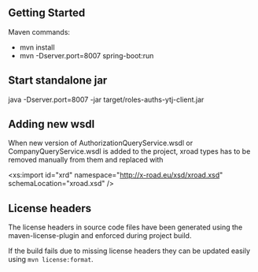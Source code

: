 ## Getting Started
Maven commands:
* mvn install
* mvn -Dserver.port=8007 spring-boot:run

## Start standalone jar
java -Dserver.port=8007 -jar target/roles-auths-ytj-client.jar

## Adding new wsdl 
When new version of AuthorizationQueryService.wsdl or CompanyQueryService.wsdl is added to the project, xroad types has to be removed manually from them and replaced with

 <xs:import id="xrd" namespace="http://x-road.eu/xsd/xroad.xsd" schemaLocation="xroad.xsd" /> 
 
## License headers

The license headers in source code files have been generated using the maven-license-plugin and enforced during project build.

If the build fails due to missing license headers they can be updated easily using `mvn license:format`.

